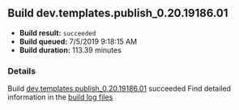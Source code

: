 ## Build dev.templates.publish_0.20.19186.01
- **Build result:** `succeeded`
- **Build queued:** 7/5/2019 9:18:15 AM
- **Build duration:** 113.39 minutes
### Details
Build [dev.templates.publish_0.20.19186.01](https://winappstudio.visualstudio.com/web/build.aspx?pcguid=a4ef43be-68ce-4195-a619-079b4d9834c2&builduri=vstfs%3a%2f%2f%2fBuild%2fBuild%2f29164) succeeded
Find detailed information in the [build log files](https://uwpctdiags.blob.core.windows.net/buildlogs/dev.templates.publish_0.20.19186.01_logs.zip)
